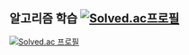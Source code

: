 ## 알고리즘 학습  [![Solved.ac프로필](http://mazassumnida.wtf/api/mini/generate_badge?boj=opr8632)](https://solved.ac/opr8632)

[![Solved.ac
프로필](http://mazassumnida.wtf/api/v2/generate_badge?boj=opr8632)](https://solved.ac/opr8632)

